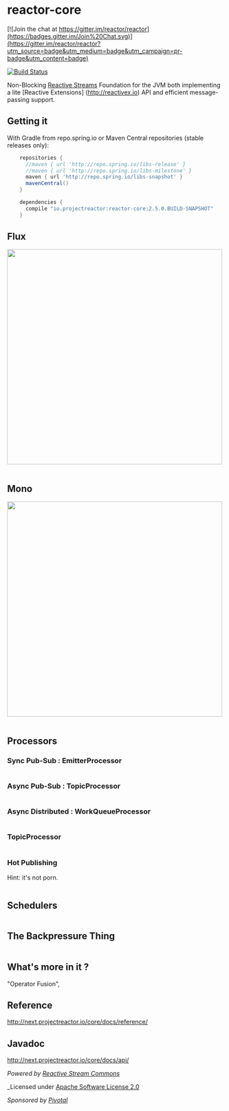 # reactor-core

[![Join the chat at https://gitter.im/reactor/reactor](https://badges.gitter.im/Join%20Chat.svg)](https://gitter.im/reactor/reactor?utm_source=badge&utm_medium=badge&utm_campaign=pr-badge&utm_content=badge)

[![Build Status](https://drone.io/github.com/reactor/reactor-core/status.png)](https://drone.io/github.com/reactor/reactor-core/latest)

Non-Blocking [Reactive Streams](http://reactive-streams.org) Foundation for the JVM both implementing a lite [Reactive Extensions]
(http://reactivex.io) API and efficient message-passing support.

## Getting it

With Gradle from repo.spring.io or Maven Central repositories (stable releases only):
```groovy
    repositories {
      //maven { url 'http://repo.spring.io/libs-release' }
      //maven { url 'http://repo.spring.io/libs-milestone' }
      maven { url 'http://repo.spring.io/libs-snapshot' }
      mavenCentral()
    }

    dependencies {
      compile "io.projectreactor:reactor-core:2.5.0.BUILD-SNAPSHOT"
    }
```

## Flux
[<img src="https://raw.githubusercontent.com/reactor/projectreactor.io/master/src/main/static/assets/img/marble/flux.png" width="500">](http://next.projectreactor.io/core/docs/api/reactor/core/publisher/Flux.html)

```java
```

## Mono
[<img src="https://raw.githubusercontent.com/reactor/projectreactor.io/master/src/main/static/assets/img/marble/mono.png" width="500">](http://next.projectreactor.io/core/docs/api/reactor/core/publisher/Mono.html)

```java
```

## Processors

### Sync Pub-Sub : EmitterProcessor

```java
```

### Async Pub-Sub : TopicProcessor

```java
```

### Async Distributed : WorkQueueProcessor

```java
```

### TopicProcessor

```java
```

### Hot Publishing
Hint: it's not porn.

```java
```

## Schedulers

```java
```

## The Backpressure Thing

```java
```

## What's more in it ?

"Operator Fusion",

## Reference
http://next.projectreactor.io/core/docs/reference/

## Javadoc
http://next.projectreactor.io/core/docs/api/



_Powered by [Reactive Stream Commons](http://github.com/reactor/reactive-streams-commons)_

_Licensed under [Apache Software License 2.0](www.apache.org/licenses/LICENSE-2.0)

_Sponsored by [Pivotal](http://pivotal.io)_
